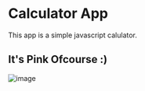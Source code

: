 # Calculator App

This app is a simple javascript calulator. 

## It's Pink Ofcourse :)

![image](https://github.com/Jessicaumeh/calculator/assets/55697952/cc079542-9273-4945-874a-8616267fc360)
